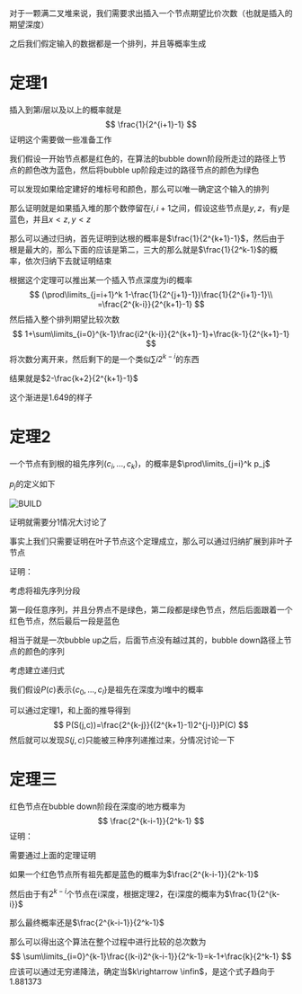 对于一颗满二叉堆来说，我们需要求出插入一个节点期望比价次数（也就是插入的期望深度）

之后我们假定输入的数据都是一个排列，并且等概率生成

# 定理1

插入到第$i$层以及以上的概率就是
$$
\frac{1}{2^{i+1}-1}
$$
证明这个需要做一些准备工作

我们假设一开始节点都是红色的，在算法的bubble down阶段所走过的路径上节点的颜色改为蓝色，然后将bubble up阶段走过的路径节点的颜色为绿色

可以发现如果给定建好的堆标号和颜色，那么可以唯一确定这个输入的排列

那么证明就是如果插入堆的那个数停留在$i,i+1$之间，假设这些节点是$y,z$，有$y$是蓝色，并且$x<z,y<z$

那么可以通过归纳，首先证明到达根的概率是$\frac{1}{2^{k+1}-1}$，然后由于根是最大的，那么下面的应该是第二，三大的那么就是$\frac{1}{2^k-1}$的概率，依次归纳下去就证明结束



根据这个定理可以推出某一个插入节点深度为i的概率
$$
(\prod\limits_{j=i+1}^k 1-\frac{1}{2^{j+1}-1})\frac{1}{2^{i+1}-1}\\
=\frac{2^{k-i}}{2^{k+1}-1}
$$
然后插入整个排列期望比较次数
$$
1+\sum\limits_{i=0}^{k-1}\frac{i2^{k-i}}{2^{k+1}-1}+\frac{k-1}{2^{k+1}-1}
$$
将次数分离开来，然后剩下的是一个类似$\sum i2^{k-i}$的东西

结果就是$2-\frac{k+2}{2^{k+1}-1}$

这个渐进是$1.649$的样子

# 定理2

一个节点有到根的祖先序列$(c_i,...,c_k)$，的概率是$\prod\limits_{j=i}^k p_j$

$p_j$的定义如下

![BUILD](D:\Blog\image\BUILD.PNG)

证明就需要分1情况大讨论了

事实上我们只需要证明在叶子节点这个定理成立，那么可以通过归纳扩展到非叶子节点

证明：

考虑将祖先序列分段

第一段任意序列，并且分界点不是绿色，第二段都是绿色节点，然后后面跟着一个红色节点，然后最后一段是蓝色

相当于就是一次bubble up之后，后面节点没有越过其的，bubble down路径上节点的颜色的序列

考虑建立递归式

我们假设$P(c)$表示$\{c_0,...,c_l\}$是祖先在深度为l堆中的概率

可以通过定理1，和上面的推导得到
$$
P(S(j,c))=\frac{2^{k-j}}{(2^{k+1}-1)2^{j-l}}P(C)
$$
然后就可以发现$S(j,c)$​只能被三种序列递推过来，分情况讨论一下

# 定理三

红色节点在bubble down阶段在深度$i$的地方概率为
$$
\frac{2^{k-i-1}}{2^k-1}
$$
证明：

需要通过上面的定理证明

如果一个红色节点所有祖先都是蓝色的概率为$\frac{2^{k-i-1}}{2^k-1}$

然后由于有$2^{k-i}$个节点在i深度，根据定理2，在i深度的概率为$\frac{1}{2^{k-i}}$

那么最终概率还是$\frac{2^{k-i-1}}{2^k-1}$



那么可以得出这个算法在整个过程中进行比较的总次数为
$$
\sum\limits_{i=0}^{k-1}\frac{(k-i)2^{k-i-1}}{2^k-1}=k-1+\frac{k}{2^k-1}
$$
应该可以通过无穷递降法，确定当$k\rightarrow \infin$，是这个式子趋向于1.881373 